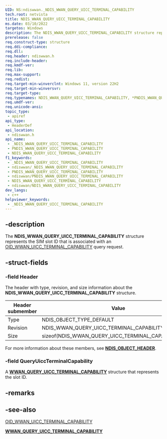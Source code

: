 ```yaml
---
UID: NS:ndiswwan._NDIS_WWAN_QUERY_UICC_TERMINAL_CAPABILITY
tech.root: netvista
title: NDIS_WWAN_QUERY_UICC_TERMINAL_CAPABILITY
ms.date: 03/10/2022
targetos: Windows
description: The NDIS_WWAN_QUERY_UICC_TERMINAL_CAPABILITY structure represents the SIM slot ID that is associated with an OID_WWAN_UICC_TERMINAL_CAPABILITY query request.
prerelease: false
req.construct-type: structure
req.ddi-compliance: 
req.dll: 
req.header: ndiswwan.h
req.include-header: 
req.kmdf-ver: 
req.lib: 
req.max-support: 
req.redist: 
req.target-min-winverclnt: Windows 11, version 22H2 
req.target-min-winversvr: 
req.target-type: 
req.typenames: NDIS_WWAN_QUERY_UICC_TERMINAL_CAPABILITY, *PNDIS_WWAN_QUERY_UICC_TERMINAL_CAPABILITY
req.umdf-ver: 
req.unicode-ansi: 
topic_type:
 - apiref
api_type:
 - HeaderDef
api_location:
 - ndiswwan.h
api_name:
 - _NDIS_WWAN_QUERY_UICC_TERMINAL_CAPABILITY
 - PNDIS_WWAN_QUERY_UICC_TERMINAL_CAPABILITY
 - NDIS_WWAN_QUERY_UICC_TERMINAL_CAPABILITY
f1_keywords:
 - _NDIS_WWAN_QUERY_UICC_TERMINAL_CAPABILITY
 - ndiswwan/_NDIS_WWAN_QUERY_UICC_TERMINAL_CAPABILITY
 - PNDIS_WWAN_QUERY_UICC_TERMINAL_CAPABILITY
 - ndiswwan/PNDIS_WWAN_QUERY_UICC_TERMINAL_CAPABILITY
 - NDIS_WWAN_QUERY_UICC_TERMINAL_CAPABILITY
 - ndiswwan/NDIS_WWAN_QUERY_UICC_TERMINAL_CAPABILITY
dev_langs:
 - c++
helpviewer_keywords:
 - _NDIS_WWAN_QUERY_UICC_TERMINAL_CAPABILITY
---
```


## -description

The **NDIS_WWAN_QUERY_UICC_TERMINAL_CAPABILITY** structure represents the SIM slot ID that is associated with an [OID_WWAN_UICC_TERMINAL_CAPABILITY](/windows-hardware/drivers/network/oid-wwan-uicc-terminal-capability) query request.

## -struct-fields

### -field Header

The header with type, revision, and size information about the **NDIS_WWAN_QUERY_UICC_TERMINAL_CAPABILITY** structure. 

|Header submember|Value|
|---|---|
|Type|NDIS_OBJECT_TYPE_DEFAULT|
|Revision|NDIS_WWAN_QUERY_UICC_TERMINAL_CAPABILITY_REVISION_1|
|Size|sizeof(NDIS_WWAN_QUERY_UICC_TERMINAL_CAPABILITY)|

For more information about these members, see [**NDIS_OBJECT_HEADER**](../objectheader/ns-objectheader-ndis_object_header.md).


### -field QueryUiccTerminalCapability

A [**WWAN_QUERY_UICC_TERMINAL_CAPABILITY**](../wwan/ns-wwan-wwan_query_uicc_terminal_capability.md) structure that represents the slot ID.


## -remarks

## -see-also

[OID_WWAN_UICC_TERMINAL_CAPABILITY](/windows-hardware/drivers/network/oid-wwan-uicc-terminal-capability)

[**WWAN_QUERY_UICC_TERMINAL_CAPABILITY**](../wwan/ns-wwan-wwan_query_uicc_terminal_capability.md)
